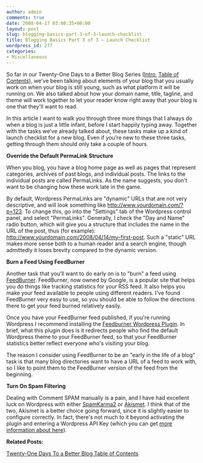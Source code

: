 ```yaml
---
author: admin
comments: true
date: 2008-04-17 03:08:35+00:00
layout: post
slug: blogging-basics-part-3-of-3-launch-checklist
title: Blogging Basics Part 3 of 3 — Launch Checklist
wordpress_id: 277
categories:
- Miscellaneous
---
```


So far in our Twenty-One Days to a Better Blog Series ([Intro](http://www.inklit.com/blog/2008/04/11/twenty-one-days-to-a-better-blog/), [Table of Contents](http://www.inklit.com/series/21DaysTableOfContent.php)), we've been talking about elements of your blog that you usually work on when your blog is still young, such as what platform it will be running on.  We also talked about how your domain name, title, tagline, and theme will work together to let your reader know right away that your blog is one that they'll want to read.

In this article I want to walk you through three more things that I always do when a blog is just a little infant, before I start happily typing away.  Together with the tasks we've already talked about, these tasks make up a kind of launch checklist for a new blog.  Even if you're new to these three tasks, getting through them should only take a couple of hours.

**Override the Default PermaLink Structure**

When you blog, you have a blog home page as well as pages that represent categories, archives of past blogs, and individual posts.  The links to the individual posts are called PermaLinks.  As the name suggests, you don't want to be changing how these work late in the game.

By default, Wordpress PermaLinks are "dynamic" URLs that are not very descriptive, and will look something like http://www.yourdomain.com/?p=123.  To change this, go into the "Settings" tab of the Wordpress control panel, and select "PermaLinks".  Generally, I check the "Day and Name" radio button, which will give you a structure that includes the name in the URL of the post, thus (for example):  http://www.yourdomain.com/2008/04/14/my-first-post.  Such a "static" URL makes more sense both to a human reader and a search engine, though admittedly it loses brevity compared to the dynamic version.

**Burn a Feed Using FeedBurner**

Another task that you'll want to do early on is to "burn" a feed using [FeedBurner](http://www.feedburner.com/). FeedBurner, now owned by Google, is a popular site that helps you do things like tracking statistics for your RSS feed.  It also helps you make your feed available to people using different readers.  I've found FeedBurner very easy to use, so you should be able to follow the directions there to get your feed burned relatively easily.

Once you have your FeedBurner feed published, if you're running Wordpress I recommend installing the [Feedburner Wordpress Plugin](http://www.cre8d-design.com/blog/2006/01/26/are-you-funnelling-all-your-subscribers-through-feedburner/).  In brief, what this plugin does is it redirects people who find the default Wordpress theme to your FeedBurner feed, so that your FeedBurner statistics better reflect everyone who's visiting your blog.

The reason I consider using FeedBurner to be an "early in the life of a blog" task is that many blog directories want to have a URL of a feed to work with, so I like to point them to the FeedBurner version of the feed from the beginning.

**Turn On Spam Filtering**

Dealing with Comment SPAM manually is a pain, and I have had excellent luck on Wordpress with either [SpamKarma2](http://unknowngenius.com/blog/wordpress/spam-karma/) or [Akismet](http://akismet.com/).  I think that of the two, Akismet is a better choice going forward, since it is slightly easier to configure correctly.  In fact, there's not much to it beyond activating the plugin and entering a Wordpress API Key (which you can get [more information about here](http://faq.wordpress.com/2005/10/19/api-key/)).

**Related Posts:**

[Twenty-One Days To a Better Blog Table of Contents](http://www.inklit.com/series/21DaysTableOfContent.php)
